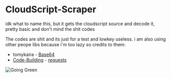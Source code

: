# CloudScript-Scraper
idk what to name this, but it gets the cloudscript source and decode it, pretty basic and don't mind the shit codes

The codes are shit and its just for a test
and lowkey useless. i am also using other peope libs because i'm too lazy so credits to them:
- tomykaira - <a href="https://gist.github.com/tomykaira/f0fd86b6c73063283afe550bc5d77594">Base64</a>
- <a href="https://github.com/Code-Building">Code-Building</a> - <a href="https://github.com/Code-Building/requests">requests</a>

<img alt="Going Green" src="https://img.shields.io/badge/Working as of: - 3/27/2021-0078D6?style=for-the-badge&color=green"/>
